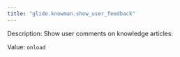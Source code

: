 ```yaml
---
title: "glide.knowman.show_user_feedback"
---
```


Description: Show user comments on knowledge articles:

Value: `onload`